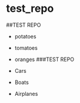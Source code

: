test_repo
=========
##TEST REPO 

* potatoes
* tomatoes
* oranges
###TEST REPO

* Cars

* Boats

* Airplanes
